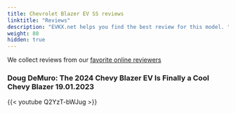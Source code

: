 ```yaml
---
title: Chevrolet Blazer EV SS reviews
linktitle: "Reviews"
description: "EVKX.net helps you find the best review for this model. "
weight: 80
hidden: true
---
```

We collect reviews from our [favorite online reviewers](/guides/evreviewers/)

### Doug DeMuro: The 2024 Chevy Blazer EV Is Finally a Cool Chevy Blazer 19.01.2023

{{< youtube Q2YzT-bWJug >}}

